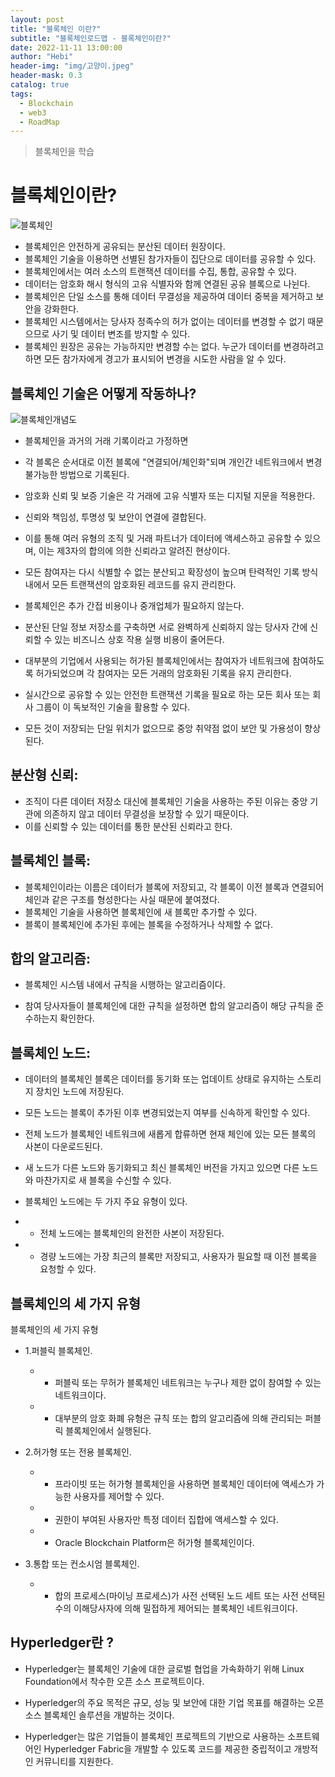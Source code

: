 ```yaml
---
layout: post
title: "블록체인 이란?"
subtitle: "블록체인로드맵 - 블록체인이란?"
date: 2022-11-11 13:00:00
author: "Hebi"
header-img: "img/고양이.jpeg"
header-mask: 0.3
catalog: true
tags:
  - Blockchain
  - web3
  - RoadMap
---
```


> 블록체인을 학습

# 블록체인이란?

![블록체인](https://user-images.githubusercontent.com/88940298/192451485-1d6d6ca7-aa1f-43b5-abaf-7bd8d0191023.jpeg)

- 블록체인은 안전하게 공유되는 분산된 데이터 원장이다.
- 블록체인 기술을 이용하면 선별된 참가자들이 집단으로 데이터를 공유할 수 있다.
- 블록체인에서는 여러 소스의 트랜잭션 데이터를 수집, 통합, 공유할 수 있다.
- 데이터는 암호화 해시 형식의 고유 식별자와 함께 연결된 공유 블록으로 나뉜다.
- 블록체인은 단일 소스를 통해 데이터 무결성을 제공하여 데이터 중복을 제거하고 보안을 강화한다.
- 블록체인 시스템에서는 당사자 정족수의 허가 없이는 데이터를 변경할 수 없기 때문으므로 사기 및 데이터 변조를 방지할 수 있다.
- 블록체인 원장은 공유는 가능하지만 변경할 수는 없다. 누군가 데이터를 변경하려고 하면 모든 참가자에게 경고가 표시되어 변경을 시도한 사람을 알 수 있다.

## 블록체인 기술은 어떻게 작동하나?

![블록체인개념도](https://user-images.githubusercontent.com/88940298/192451562-42214702-4907-48cc-8490-4807a7cfdb51.jpeg)

- 블록체인을 과거의 거래 기록이라고 가정하면
- 각 블록은 순서대로 이전 블록에 "연결되어/체인화"되며 개인간 네트워크에서 변경 불가능한 방법으로 기록된다.
- 암호화 신뢰 및 보증 기술은 각 거래에 고유 식별자 또는 디지털 지문을 적용한다.
- 신뢰와 책임성, 투명성 및 보안이 연결에 결합된다.
- 이를 통해 여러 유형의 조직 및 거래 파트너가 데이터에 액세스하고 공유할 수 있으며, 이는 제3자의 합의에 의한 신뢰라고 알려진 현상이다.

- 모든 참여자는 다시 식별할 수 없는 분산되고 확장성이 높으며 탄력적인 기록 방식 내에서 모든 트랜잭션의 암호화된 레코드를 유지 관리한다.
- 블록체인은 추가 간접 비용이나 중개업체가 필요하지 않는다.
- 분산된 단일 정보 저장소를 구축하면 서로 완벽하게 신뢰하지 않는 당사자 간에 신뢰할 수 있는 비즈니스 상호 작용 실행 비용이 줄어든다.
- 대부분의 기업에서 사용되는 허가된 블록체인에서는 참여자가 네트워크에 참여하도록 허가되었으며 각 참여자는 모든 거래의 암호화된 기록을 유지 관리한다.

- 실시간으로 공유할 수 있는 안전한 트랜잭션 기록을 필요로 하는 모든 회사 또는 회사 그룹이 이 독보적인 기술을 활용할 수 있다.
- 모든 것이 저장되는 단일 위치가 없으므로 중앙 취약점 없이 보안 및 가용성이 향상된다.

## 분산형 신뢰:

- 조직이 다른 데이터 저장소 대신에 블록체인 기술을 사용하는 주된 이유는 중앙 기관에 의존하지 않고 데이터 무결성을 보장할 수 있기 때문이다.
- 이를 신뢰할 수 있는 데이터를 통한 분산된 신뢰라고 한다.

## 블록체인 블록:

- 블록체인이라는 이름은 데이터가 블록에 저장되고, 각 블록이 이전 블록과 연결되어 체인과 같은 구조를 형성한다는 사실 때문에 붙여졌다.
- 블록체인 기술을 사용하면 블록체인에 새 블록만 추가할 수 있다.
- 블록이 블록체인에 추가된 후에는 블록을 수정하거나 삭제할 수 없다.

## 합의 알고리즘:

- 블록체인 시스템 내에서 규칙을 시행하는 알고리즘이다.

- 참여 당사자들이 블록체인에 대한 규칙을 설정하면 합의 알고리즘이 해당 규칙을 준수하는지 확인한다.

## 블록체인 노드:

- 데이터의 블록체인 블록은 데이터를 동기화 또는 업데이트 상태로 유지하는 스토리지 장치인 노드에 저장된다.
- 모든 노드는 블록이 추가된 이후 변경되었는지 여부를 신속하게 확인할 수 있다.
- 전체 노드가 블록체인 네트워크에 새롭게 합류하면 현재 체인에 있는 모든 블록의 사본이 다운로드된다.
- 새 노드가 다른 노드와 동기화되고 최신 블록체인 버전을 가지고 있으면 다른 노드와 마찬가지로 새 블록을 수신할 수 있다.
- 블록체인 노드에는 두 가지 주요 유형이 있다.

- - 전체 노드에는 블록체인의 완전한 사본이 저장된다.
- - 경량 노드에는 가장 최근의 블록만 저장되고, 사용자가 필요할 때 이전 블록을 요청할 수 있다.

## 블록체인의 세 가지 유형

블록체인의 세 가지 유형

- 1.퍼블릭 블록체인.
  - - 퍼블릭 또는 무허가 블록체인 네트워크는 누구나 제한 없이 참여할 수 있는 네트워크이다.
  - - 대부분의 암호 화폐 유형은 규칙 또는 합의 알고리즘에 의해 관리되는 퍼블릭 블록체인에서 실행된다.
- 2.허가형 또는 전용 블록체인.

  - - 프라이빗 또는 허가형 블록체인을 사용하면 블록체인 데이터에 액세스가 가능한 사용자를 제어할 수 있다.
  - - 권한이 부여된 사용자만 특정 데이터 집합에 액세스할 수 있다.

  - - Oracle Blockchain Platform은 허가형 블록체인이다.

- 3.통합 또는 컨소시엄 블록체인.
  - - 합의 프로세스(마이닝 프로세스)가 사전 선택된 노드 세트 또는 사전 선택된 수의 이해당사자에 의해 밀접하게 제어되는 블록체인 네트워크이다.

## Hyperledger란 ?

- Hyperledger는 블록체인 기술에 대한 글로벌 협업을 가속화하기 위해 Linux Foundation에서 착수한 오픈 소스 프로젝트이다.

- Hyperledger의 주요 목적은 규모, 성능 및 보안에 대한 기업 목표를 해결하는 오픈 소스 블록체인 솔루션을 개발하는 것이다.

- Hyperledger는 많은 기업들이 블록체인 프로젝트의 기반으로 사용하는 소프트웨어인 Hyperledger Fabric을 개발할 수 있도록 코드를 제공한 중립적이고 개방적인 커뮤니티를 지원한다.
